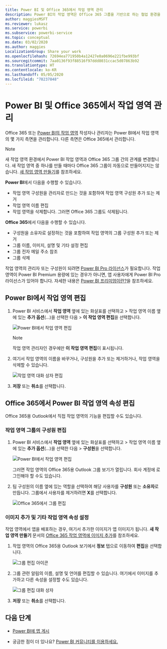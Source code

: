 ```yaml
---
title: Power BI 및 Office 365에서 작업 영역 관리
description: Power BI의 작업 영역은 Office 365 그룹을 기반으로 하는 협업 환경을 제공합니다. Power BI 및 Office 365에서 작업 영역을 관리합니다.
author: maggiesMSFT
ms.reviewer: lukasz
ms.service: powerbi
ms.subservice: powerbi-service
ms.topic: conceptual
ms.date: 03/02/2020
ms.author: maggies
LocalizationGroup: Share your work
ms.openlocfilehash: 72694ea771950b4a12427e0a0696e221fbe993bf
ms.sourcegitcommit: 7aa0136f93f88516f97ddd8031ccac5d07863b92
ms.translationtype: HT
ms.contentlocale: ko-KR
ms.lasthandoff: 05/05/2020
ms.locfileid: "78237848"
---
```

# <a name="manage-your-workspace-in-power-bi-and-office-365"></a>Power BI 및 Office 365에서 작업 영역 관리

Office 365 또는 [Power BI의 작업 영역](service-create-distribute-apps.md) 작성자나 관리자는 Power BI에서 작업 영역의 몇 가지 측면을 관리합니다. 다른 측면은 Office 365에서 관리합니다.

> [!NOTE]
> 새 작업 영역 환경에서 Power BI 작업 영역과 Office 365 그룹 간의 관계를 변경합니다. 새 작업 영역 중 하나를 만들 때마다 Office 365 그룹이 자동으로 만들어지지는 않습니다. [새 작업 영역 만들기](service-create-the-new-workspaces.md)를 참조하세요.

**Power BI**에서 다음을 수행할 수 있습니다.

* 작업 영역 구성원을 관리자로 만드는 것을 포함하여 작업 영역 구성원 추가 또는 제거
* 작업 영역 이름 편집
* 작업 영역을 삭제합니다. 그러면 Office 365 그룹도 삭제됩니다.

**Office 365**에서 다음을 수행할 수 있습니다.

* 구성원을 소유자로 설정하는 것을 포함하여 작업 영역의 그룹 구성원 추가 또는 제거
* 그룹 이름, 이미지, 설명 및 기타 설정 편집
* 그룹 전자 메일 주소 참조
* 그룹 삭제

작업 영역의 관리자 또는 구성원이 되려면 [Power BI Pro 라이선스](service-features-license-type.md)가 필요합니다. 작업 영역이 Power BI Premium 용량에 있는 경우가 아니면, 앱 사용자에게 Power BI Pro 라이선스가 있어야 합니다. 자세한 내용은 [Power BI 프리미엄이란?](service-premium-what-is.md)을 참조하세요.

## <a name="edit-your-workspace-in-power-bi"></a>Power BI에서 작업 영역 편집

1. Power BI 서비스에서 **작업 영역** 옆에 있는 화살표를 선택하고 > 작업 영역 이름 옆에 있는 **추가 옵션**(…)을 선택한 다음 > **이 작업 영역 편집**을 선택합니다.

   ![Power BI에서 작업 영역 편집](media/service-manage-app-workspace-in-power-bi-and-office-365/power-bi-app-ellipsis.png)

   > [!NOTE]
   > 작업 영역 관리자인 경우에만 **이 작업 영역 편집**이 표시됩니다.

1. 여기서 작업 영역의 이름을 바꾸거나, 구성원을 추가 또는 제거하거나, 작업 영역을 삭제할 수 있습니다.

   ![작업 영역 대화 상자 편집](media/service-manage-app-workspace-in-power-bi-and-office-365/power-bi-app-edit-workspace.png)

1. **저장** 또는 **취소**를 선택합니다.

## <a name="edit-power-bi-workspace-properties-in-office-365"></a>Office 365에서 Power BI 작업 영역 속성 편집

Office 365용 Outlook에서 직접 작업 영역의 기능을 편집할 수도 있습니다.

### <a name="edit-the-members-of-the-workspace-group"></a>작업 영역 그룹의 구성원 편집

1. Power BI 서비스에서 **작업 영역** 옆에 있는 화살표를 선택하고 > 작업 영역 이름 옆에 있는 **추가 옵션**(…)을 선택한 다음 > **구성원**을 선택합니다.

   ![Power BI에서 작업 영역 편집](media/service-manage-app-workspace-in-power-bi-and-office-365/power-bi-app-ellipsis-members.png)

   그러면 작업 영역의 Office 365용 Outlook 그룹 보기가 열립니다. 회사 계정에 로그인해야 할 수도 있습니다.

1. 팀 구성원의 이름 옆에 있는 역할을 선택하여 해당 사용자를 **구성원** 또는 **소유자**로 만듭니다. 그룹에서 사용자를 제거하려면 **X**를 선택합니다.

   ![Office 365에서 그룹 편집](media/service-manage-app-workspace-in-power-bi-and-office-365/pbi_managegroupo365.png)

### <a name="add-an-image-and-set-other-workspace-properties"></a>이미지 추가 및 기타 작업 영역 속성 설정

작업 영역에서 앱을 배포하는 경우, 여기서 추가한 이미지가 앱 이미지가 됩니다. **새 작업 영역 만들기** 문서의 [Office 365 작업 영역에 이미지 추가](service-create-workspaces.md#add-an-image-to-your-office-365-workspace-optional)를 참조하세요.

1. 작업 영역의 Office 365용 Outlook 보기에서 **정보** 탭으로 이동하여 **편집**을 선택합니다.

    ![그룹 편집 아이콘](media/service-manage-app-workspace-in-power-bi-and-office-365/pbi_editgroupo365.png)
1. 그룹 관련 알림의 이름, 설명 및 언어를 편집할 수 있습니다. 여기에서 이미지를 추가하고 다른 속성을 설정할 수도 있습니다.

   ![그룹 편집 대화 상자](media/service-manage-app-workspace-in-power-bi-and-office-365/pbi_editgrpo365dialog.png)

1. **저장** 또는 **취소**를 선택합니다.

## <a name="next-steps"></a>다음 단계

* [Power BI에 앱 게시](service-create-distribute-apps.md)

* 궁금한 점이 더 있나요? [Power BI 커뮤니티를 이용하세요.](https://community.powerbi.com/)
